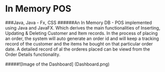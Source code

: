 # In Memory POS

###Java, Java - Fx, CSS 
######An In Memory DB - POS implemented using Java and JavaFX. Which derives the main functionalities of Inserting, Updating & Deleting Customer and Item records. In the process of placing an order, the system will auto generate an order id and will keep a tracking record of the customer and the items he bought on that particular order date. A detailed record of al the orderes placed can be viewd from the Order Details functionality.

#####![Image of the Dashboard] (Dashboard.png)